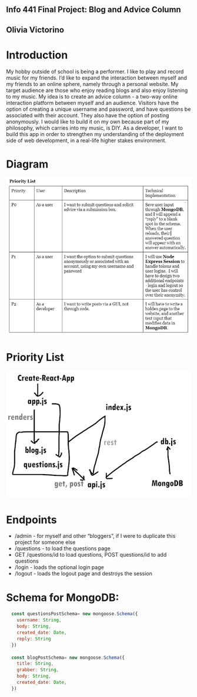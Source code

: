## Info 441 Final Project: Blog and Advice Column
## Olivia Victorino

# Introduction
My hobby outside of school is being a performer. I like to play and record music for my friends. I’d like to expand the interaction between myself and my friends to an online sphere, namely through a personal website. My target audience are those who enjoy reading blogs and also enjoy listening to my music. My idea is to create an advice column - a two-way online interaction platform between myself and an audience. Visitors have the option of creating a unique username and password, and have questions be associated with their account. They also have the option of posting anonymously. I would like to build it on my own because part of my philosophy, which carries into my music, is DIY. As a developer, I want to build this app in order to strengthen my understanding of the deployment side of web development, in a real-life higher stakes environment. 

# Diagram
![diagram](https://github.com/liv-victorino/personalwebsite/blob/heroku/readme/Priority%20LIst.PNG)

# Priority List
![priority-list](https://github.com/liv-victorino/personalwebsite/blob/heroku/readme/diagram.png)

# Endpoints
- /admin - for myself and other “bloggers”, if I were to duplicate this project for someone else
- /questions - to load the questions page
- GET /questions/id to load questions, POST questions/id to add questions
- /login - loads the optional login page
- /logout - loads the logout page and destroys the session

# Schema for MongoDB:
```Javascript
  const questionsPostSchema= new mongoose.Schema({
    username: String,
    body: String,
    created_date: Date,
    reply: String
  })

  const blogPostSchema= new mongoose.Schema({
    title: String,
    grabber: String,
    body: String,
    created_date: Date,
  })
```
